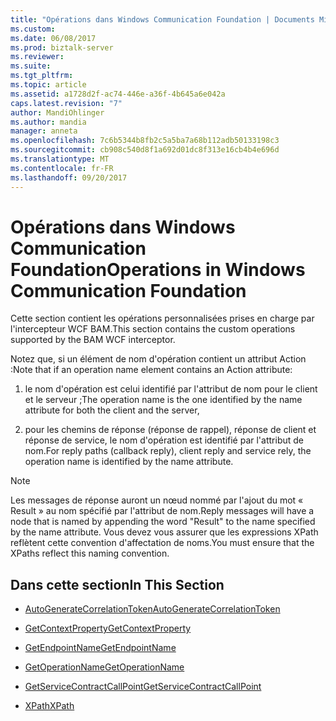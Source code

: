 ```yaml
---
title: "Opérations dans Windows Communication Foundation | Documents Microsoft"
ms.custom: 
ms.date: 06/08/2017
ms.prod: biztalk-server
ms.reviewer: 
ms.suite: 
ms.tgt_pltfrm: 
ms.topic: article
ms.assetid: a1728d2f-ac74-446e-a36f-4b645a6e042a
caps.latest.revision: "7"
author: MandiOhlinger
ms.author: mandia
manager: anneta
ms.openlocfilehash: 7c6b5344b8fb2c5a5ba7a68b112adb50133198c3
ms.sourcegitcommit: cb908c540d8f1a692d01dc8f313e16cb4b4e696d
ms.translationtype: MT
ms.contentlocale: fr-FR
ms.lasthandoff: 09/20/2017
---
```

# <a name="operations-in-windows-communication-foundation"></a><span data-ttu-id="886bc-102">Opérations dans Windows Communication Foundation</span><span class="sxs-lookup"><span data-stu-id="886bc-102">Operations in Windows Communication Foundation</span></span>
<span data-ttu-id="886bc-103">Cette section contient les opérations personnalisées prises en charge par l'intercepteur WCF BAM.</span><span class="sxs-lookup"><span data-stu-id="886bc-103">This section contains the custom operations supported by the BAM WCF interceptor.</span></span>  
  
 <span data-ttu-id="886bc-104">Notez que, si un élément de nom d'opération contient un attribut Action :</span><span class="sxs-lookup"><span data-stu-id="886bc-104">Note that if an operation name element contains an Action attribute:</span></span>  
  
1.  <span data-ttu-id="886bc-105">le nom d'opération est celui identifié par l'attribut de nom pour le client et le serveur ;</span><span class="sxs-lookup"><span data-stu-id="886bc-105">The operation name is the one identified by the name attribute for both the client and the server,</span></span>  
  
2.  <span data-ttu-id="886bc-106">pour les chemins de réponse (réponse de rappel), réponse de client et réponse de service, le nom d'opération est identifié par l'attribut de nom.</span><span class="sxs-lookup"><span data-stu-id="886bc-106">For reply paths (callback reply), client reply and service rely, the operation name is identified by the name attribute.</span></span>  
  
> [!NOTE]
>  <span data-ttu-id="886bc-107">Les messages de réponse auront un nœud nommé par l'ajout du mot « Result » au nom spécifié par l'attribut de nom.</span><span class="sxs-lookup"><span data-stu-id="886bc-107">Reply messages will have a node that is named by appending the word "Result" to the name specified by the name attribute.</span></span> <span data-ttu-id="886bc-108">Vous devez vous assurer que les expressions XPath reflètent cette convention d'affectation de noms.</span><span class="sxs-lookup"><span data-stu-id="886bc-108">You must ensure that the XPaths reflect this naming convention.</span></span>  
  
## <a name="in-this-section"></a><span data-ttu-id="886bc-109">Dans cette section</span><span class="sxs-lookup"><span data-stu-id="886bc-109">In This Section</span></span>  
  
-   [<span data-ttu-id="886bc-110">AutoGenerateCorrelationToken</span><span class="sxs-lookup"><span data-stu-id="886bc-110">AutoGenerateCorrelationToken</span></span>](../core/autogeneratecorrelationtoken.md)  
  
-   [<span data-ttu-id="886bc-111">GetContextProperty</span><span class="sxs-lookup"><span data-stu-id="886bc-111">GetContextProperty</span></span>](../core/getcontextproperty1.md)  
  
-   [<span data-ttu-id="886bc-112">GetEndpointName</span><span class="sxs-lookup"><span data-stu-id="886bc-112">GetEndpointName</span></span>](../core/getendpointname.md)  
  
-   [<span data-ttu-id="886bc-113">GetOperationName</span><span class="sxs-lookup"><span data-stu-id="886bc-113">GetOperationName</span></span>](../core/getoperationname.md)  
  
-   [<span data-ttu-id="886bc-114">GetServiceContractCallPoint</span><span class="sxs-lookup"><span data-stu-id="886bc-114">GetServiceContractCallPoint</span></span>](../core/getservicecontractcallpoint.md)  
  
-   [<span data-ttu-id="886bc-115">XPath</span><span class="sxs-lookup"><span data-stu-id="886bc-115">XPath</span></span>](../core/xpath.md)